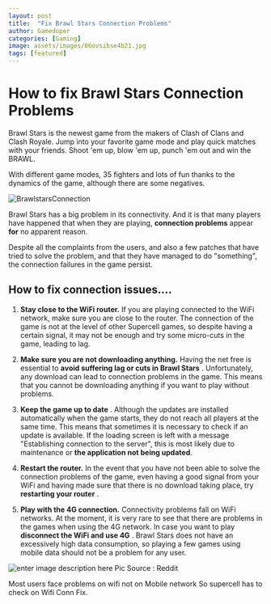 ```yaml
---
layout: post
title:  "Fix Brawl Stars Connection Problems"
author: Gamedoper
categories: [Gaming]
image: assets/images/06ovsibse4b21.jpg
tags: [featured]
---
```


# How to fix Brawl Stars Connection Problems

Brawl Stars is the newest game from the makers of Clash of Clans and Clash Royale. Jump into your favorite game mode and play quick matches with your friends. Shoot 'em up, blow 'em up, punch 'em out and win the BRAWL.

With different game modes, 35 fighters and lots of fun thanks to the dynamics of the game, although there are some negatives.

![BrawlstarsConnection](https://i.imgur.com/e52kCYo.jpg)

Brawl Stars has a big problem in its connectivity. And it is that many players have happened that when they are playing, **connection problems** appear **for** no apparent reason.

Despite all the complaints from the users, and also a few patches that have tried to solve the problem, and that they have managed to do "something", the connection failures in the game persist.

## How to fix connection issues....

1.  **Stay close to the WiFi router.** If you are playing connected to the WiFi network, make sure you are close to the router. The connection of the game is not at the level of other Supercell games, so despite having a certain signal, it may not be enough and try some micro-cuts in the game, leading to lag.

2.  **Make sure you are not downloading anything.** Having the net free is essential to **avoid suffering lag or cuts in Brawl Stars** . Unfortunately, any download can lead to connection problems in the game. This means that you cannot be downloading anything if you want to play without problems.

3.  **Keep the game up to date** . Although the updates are installed automatically when the game starts, they do not reach all players at the same time. This means that sometimes it is necessary to check if an update is available. If the loading screen is left with a message "Establishing connection to the server", this is most likely due to maintenance or **the application not being updated**.

4.  **Restart the router.** In the event that you have not been able to solve the connection problems of the game, even having a good signal from your WiFi and having made sure that there is no download taking place, try **restarting your router** . 

5.  **Play with the 4G connection.** Connectivity problems fall on WiFi networks. At the moment, it is very rare to see that there are problems in the games when using the 4G network. In case you want to play  **disconnect the WiFi and use 4G** . Brawl Stars does not have an excessively high data consumption, so playing a few games using mobile data should not be a problem for any user.


![enter image description here](https://i.imgur.com/zTfXVlR.jpg)
Pic Source : Reddit 

Most users face problems on wifi not on Mobile network So supercell has to check on Wifi Conn Fix.
